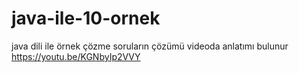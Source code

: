 # java-ile-10-ornek
java dili ile örnek çözme 
soruların çözümü videoda anlatımı bulunur 
https://youtu.be/KGNbyIp2VVY

